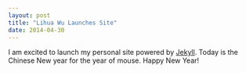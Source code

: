```yaml
---
layout: post
title: "Lihua Wu Launches Site"
date: 2014-04-30
---
```


I am excited to launch my personal site powered by [Jekyll](http://jekyllrb.com).  Today is the Chinese New year for the year of mouse. Happy New Year! 
